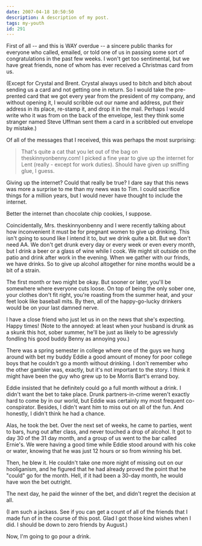 ```yaml
---
date: 2007-04-18 10:50:50
description: A description of my post.
tags: my-youth
id: 291
---
```

First of all -- and this is WAY overdue -- a sincere public thanks for everyone who called, emailed, or told one of us in passing some sort of  congratulations in the past few weeks.  I won't get too sentimental, but we have great friends, none of whom has ever received a Christmas card from us.

(Except for Crystal and Brent.  Crystal always used to bitch and bitch about sending us a card and not getting one in return.  So I would take the pre-prented card that we got every year from the president of my company, and without opening it, I would scribble out our name and address, put their address in its place, re-stamp it, and drop it in the mail.  Perhaps I would write who it was from on the back of the envelope, lest they think some stranger named Steve Uffman sent them a card in a scribbled out envelope by mistake.)
<!--more-->
Of all of the messages that I received, this was perhaps the most surprising:

<blockquote>
That's quite a cat that you let out of the bag on theskinnyonbenny.com!  I picked a fine year to give up the internet for Lent (really - except for work duties).  Should have given up sniffing glue, I guess.
</blockquote>

Giving up the internet?  Could that really be true?  I dare say that this news was more a surprise to me than my news was to Tim.  I could sacrifice things for a million years, but I would never have thought to include the internet.

Better the internet than chocolate chip cookies, I suppose.

Coincidentally, Mrs. theskinnyonbenny and I were recently talking about how inconvenient it must be for pregnant women to give up drinking.  This isn't going to sound like I intend it to, but we drink quite a bit.  But we don't need AA.  We don't get drunk every day or every week or even every month, but I drink a beer or a glass of wine while I cook.  We might sit outside on the patio and drink after work in the evening.  When we gather with our frinds, we have drinks.  So to give up alcohol altogether for nine months would be a bit of a strain.  

The first month or two might be okay.  But sooner or later, you'll be somewhere where everyone cuts loose.  On top of being the only sober one, your clothes don't fit right, you're roasting from the summer heat, and your feet look like baseball mits.  By then, all of the happy-go-lucky drinkers would be on your last damned nerve.

I have a close friend who just let us in on the news that she's expecting.  Happy times!  (Note to the annoyed:  at least when your husband is drunk as a skunk this hot, sober summer, he'll be just as likely to be agressivly fondling his good buddy Benny as annoying you.)

There was a spring semester in college where one of the guys we hung around with bet my buddy Eddie a good amount of money for poor college boys that he couldn't go a month without drinking.  I don't remember who the other gambler was, exactly, but it's not important to the story.  I think it might have been the guy who grew up to be Morris Bart's errand boy.  

Eddie insisted that he definitely could go a full month without a drink.  I didn't want the bet to take place.  Drunk partners-in-crime weren't exactly hard to come by in our world, but Eddie was certainly my most frequent co-conspirator.  Besides, I didn't want him to miss out on all of the fun.  And honestly, I didn't think he had a chance.

Alas, he took the bet.  Over the next set of weeks, he came to parties, went to bars, hung out after class, and never touched a drop of alcohol.  It got to day 30 of the 31 day month, and a group of us went to the bar called Ernie's.  We were having a good time while Eddie stood around with his coke or water, knowing that he was just 12 hours or so from winning his bet.

Then, he blew it.  He couldn't take one more night of missing out on our hooliganism, and he figured that he had already proved the point that he "could" go for the month.  Hell, if it had been a 30-day month, he would have won the bet outright.

The next day, he paid the winner of the bet, and didn't regret the decision at all.

(I am such a jackass.  See if you can get a count of all of the friends that I made fun of in the course of this post.  Glad I got those kind wishes when I did.  I should be down to zero friends by August.)

Now, I'm going to go pour a drink.

